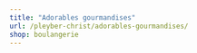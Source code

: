 ```yaml
---
title: "Adorables gourmandises"
url: /pleyber-christ/adorables-gourmandises/
shop: boulangerie
---
```

